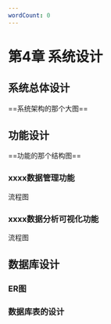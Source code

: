```yaml
---
wordCount: 0
---
```


# 第4章 系统设计

## 系统总体设计

==系统架构的那个大图==



## 功能设计

==功能的那个结构图==



### xxxx数据管理功能


流程图


### xxxx数据分析可视化功能


流程图



## 数据库设计

### ER图




### 数据库表的设计


